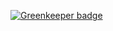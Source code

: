 

[![Greenkeeper badge](https://badges.greenkeeper.io/reddysainathn/node_sample_app.svg)](https://greenkeeper.io/)